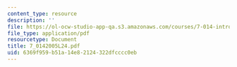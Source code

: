 ```yaml
---
content_type: resource
description: ''
file: https://ol-ocw-studio-app-qa.s3.amazonaws.com/courses/7-014-introductory-biology-spring-2005/6369f959b51a14e82124322dfcccc0eb_7_0142005L24.pdf
file_type: application/pdf
resourcetype: Document
title: 7_0142005L24.pdf
uid: 6369f959-b51a-14e8-2124-322dfcccc0eb
---
```

